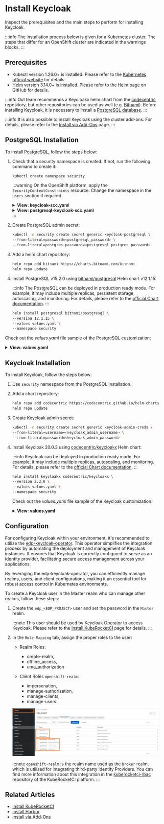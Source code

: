 # Install Keycloak

Inspect the prerequisites and the main steps to perform for installing Keycloak.

:::info
  The installation process below is given for a Kubernetes cluster. The steps that differ for an OpenShift cluster are
  indicated in the warnings blocks.
:::

## Prerequisites

* Kubectl version 1.26.0+ is installed. Please refer to the [Kubernetes official website](https://kubernetes.io/releases/download/) for details.
* [Helm](https://helm.sh) version 3.14.0+ is installed. Please refer to the [Helm page](https://github.com/helm/helm/releases) on GitHub for details.

:::info
  Out team recommends a Keycloakx helm chart from the [codecentric](https://github.com/codecentric/helm-charts/tree/master/charts/keycloakx) repository, but other repositories can be used as well (e.g. [Bitnami](https://github.com/bitnami/charts/tree/master/bitnami/keycloak/)).
  Before installing Keycloak, it is necessary to install a [PostgreSQL database](https://www.postgresql.org/download/).
:::

:::info
  It is also possible to install Keycloak using the cluster add-ons. For details, please refer to the [Install via Add-Ons](../add-ons-overview.md) page.
:::

## PostgreSQL Installation

To install PostgreSQL, follow the steps below:

1. Check that a security namespace is created. If not, run the following command to create it:

    ```bash
    kubectl create namespace security
    ```

    :::warning
      On the OpenShift platform, apply the `SecurityContextConstraints` resource. Change the namespace in the `users` section if required.

      <details>
      <summary><b>View: keycloak-scc.yaml</b></summary>
          ```yaml
          allowHostDirVolumePlugin: false
          allowHostIPC: false
          allowHostNetwork: false
          allowHostPID: false
          allowHostPorts: false
          allowPrivilegeEscalation: true
          allowPrivilegedContainer: false
          allowedCapabilities: null
          apiVersion: security.openshift.io/v1
          allowedFlexVolumes: []
          defaultAddCapabilities: []
          fsGroup:
            type: MustRunAs
            ranges:
              - min: 999
                max: 65543
          groups: []
          kind: SecurityContextConstraints
          metadata:
            annotations:
              "helm.sh/hook": "pre-install"
            name: keycloak
          priority: 1
          readOnlyRootFilesystem: false
          requiredDropCapabilities:
            - KILL
            - MKNOD
            - SETUID
            - SETGID
          runAsUser:
            type: MustRunAsRange
            uidRangeMin: 1
            uidRangeMax: 65543
          seLinuxContext:
            type: MustRunAs
          supplementalGroups:
            type: RunAsAny
          users:
            - system:serviceaccount:security:keycloakx
          volumes:
            - configMap
            - downwardAPI
            - emptyDir
            - persistentVolumeClaim
            - projected
            - secret
          ```
      </details>

      <details>
      <summary><b>View: postgresql-keycloak-scc.yaml</b></summary>
          ```yaml
          allowHostDirVolumePlugin: false
          allowHostIPC: false
          allowHostNetwork: false
          allowHostPID: false
          allowHostPorts: false
          allowPrivilegeEscalation: true
          allowPrivilegedContainer: false
          allowedCapabilities: null
          apiVersion: security.openshift.io/v1
          allowedFlexVolumes: []
          defaultAddCapabilities: []
          fsGroup:
            type: MustRunAs
            ranges:
              - min: 999
                max: 65543
          groups: []
          kind: SecurityContextConstraints
          metadata:
            annotations:
                "helm.sh/hook": "pre-install"
            name: postgresql-keycloak
          priority: 1
          readOnlyRootFilesystem: false
          requiredDropCapabilities:
          - KILL
          - MKNOD
          - SETUID
          - SETGID
          runAsUser:
            type: MustRunAsRange
            uidRangeMin: 1
            uidRangeMax: 65543
          seLinuxContext:
            type: MustRunAs
          supplementalGroups:
            type: RunAsAny
          users:
          - system:serviceaccount:security:default
          volumes:
          - configMap
          - downwardAPI
          - emptyDir
          - persistentVolumeClaim
          - projected
          - secret
          ```
      </details>
    :::

2. Create PostgreSQL admin secret:

    ```bash
    kubectl -n security create secret generic keycloak-postgresql \
    --from-literal=password=<postgresql_password> \
    --from-literal=postgres-password=<postgresql_postgres_password>
    ```

3. Add a helm chart repository:

    ```bash
    helm repo add bitnami https://charts.bitnami.com/bitnami
    helm repo update
    ```

4. Install PostgreSQL v15.2.0 using [bitnami/postgresql](https://artifacthub.io/packages/helm/bitnami/postgresql) Helm chart v12.1.15:

    :::info
      The PostgreSQL can be deployed in production ready mode. For example, it may include multiple replicas, persistent storage, autoscaling, and monitoring.
      For details, please refer to the [official Chart documentation](https://github.com/bitnami/charts/tree/master/bitnami/postgresql).
    :::

    ```bash
    helm install postgresql bitnami/postgresql \
    --version 12.1.15 \
    --values values.yaml \
    --namespace security
    ```

  Check out the _values.yaml_ file sample of the PostgreSQL customization:

  <details>
  <summary><b>View: values.yaml</b></summary>
    ```yaml
    # PostgreSQL read only replica parameters
    readReplicas:
      # Number of PostgreSQL read only replicas
      replicaCount: 1

    image:
      tag: 15.2.0-debian-11-r0

    global:
      postgresql:
        auth:
          username: admin
          existingSecret: keycloak-postgresql
          database: keycloak

    primary:
      persistence:
        enabled: true
        size: 3Gi
    ```
  </details>

## Keycloak Installation

To install Keycloak, follow the steps below:

1. Use `security` namespace from the PostgreSQL installation.

2. Add a chart repository:

    ```bash
    helm repo add codecentric https://codecentric.github.io/helm-charts
    helm repo update
    ```

3. Create Keycloak admin secret:

    ```bash
    kubectl -n security create secret generic keycloak-admin-creds \
    --from-literal=username=<keycloak_admin_username> \
    --from-literal=password=<keycloak_admin_password>
    ```

4. Install Keycloak 20.0.3 using [codecentric/keycloakx](https://artifacthub.io/packages/helm/codecentric/keycloakx) Helm chart:

    :::info
      Keycloak can be deployed in production ready mode. For example, it may include multiple replicas, autoscaling, and monitoring.
      For details, please refer to the [official Chart documentation](https://github.com/codecentric/helm-charts/tree/master/charts/keycloakx).
    :::

    ```bash
    helm install keycloakx codecentric/keycloakx \
    --version 2.3.0 \
    --values values.yaml \
    --namespace security
    ```

    Check out the _values.yaml_ file sample of the Keycloak customization:

    <details>
    <summary><b>View: values.yaml</b></summary>

      ```yaml
      replicas: 1

      # Deploy the latest version
      image:
        tag: "24.0.4"

      # The following parameter is unrecommended to expose. Exposed health checks lead to an unnecessary attack vector.
      health:
        enabled: false
      # The following parameter is unrecommended to expose. Exposed metrics lead to an unnecessary attack vector.
      metrics:
        enabled: false

      command:
        - "/opt/keycloak/bin/kc.sh"
        - "--verbose"
        - "start"

      extraEnv: |
        - name: KC_HOSTNAME
          value: "keycloak.<ROOT_DOMAIN>"
        - name: KC_SPI_HOSTNAME_DEFAULT_ADMIN
          value: "keycloak.<ROOT_DOMAIN>"
        - name: KC_HTTP_ENABLED
          value: "true"
        - name: KC_HOSTNAME_STRICT
          value: "false"
        - name: KC_HOSTNAME_STRICT_HTTPS
          value: "false"
        - name: KC_SPI_EVENTS_LISTENER_JBOSS_LOGGING_SUCCESS_LEVEL
          value: "info"
        - name: KEYCLOAK_ADMIN
          valueFrom:
            secretKeyRef:
              name: keycloak-admin-creds
              key: username
        - name: KEYCLOAK_ADMIN_PASSWORD
          valueFrom:
            secretKeyRef:
              name: keycloak-admin-creds
              key: password
        - name: JAVA_OPTS_APPEND
          value: >-
            -XX:+UseContainerSupport
            -XX:MaxRAMPercentage=50.0
            -Djava.awt.headless=true
            -Djgroups.dns.query={{ include "keycloak.fullname" . }}-headless
            -Dkeycloak.connectionsHttpClient.default.expect-continue-enabled=true
            -Dkeycloak.connectionsHttpClient.default.reuse-connections=false
        - name: HTTP_ADDRESS_FORWARDING
          value: "true"
        - name: PROXY_ADDRESS_FORWARDING
          value: "true"

      # This block should be uncommented if you install Keycloak on Kubernetes
      ingress:
        enabled: true
        annotations:
          nginx.ingress.kubernetes.io/proxy-buffer-size: 256k
        # Defines the class of the Ingress Controller.
        # It allows you to choose which Ingress controller in cluster should be used to expose the Keycloak service to the outside world.
        ingressClassName: "nginx"
        # Exposes Keycloak paths according to the rules from documentation.
        # Ref: https://www.keycloak.org/server/reverseproxy#_exposed_path_recommendations
        console:
          enabled: false
        rules:
          - host: keycloak.<ROOT_DOMAIN>
            paths:
              - path: '{{ tpl .Values.http.relativePath $ | trimSuffix "/" }}/'
                pathType: Prefix

      proxy:
        enabled: true
        mode: "edge"

      # This block should be uncommented if you set Keycloak to OpenShift and change the host field
      # route:
      #   enabled: false
      #   # Path for the Route
      #   path: '/'
      #   # Host name for the Route
      #   host: "keycloak.<ROOT_DOMAIN>"
      #   # TLS configuration
      #   tls:
      #     enabled: true

      resources:
        limits:
          memory: "2048Mi"
        requests:
          cpu: "50m"
          memory: "512Mi"

      # Check database readiness at startup
      dbchecker:
        enabled: true

      database:
        vendor: postgres
        existingSecret: keycloak-postgresql
        hostname: postgresql
        port: 5432
        username: admin
        database: keycloak
      ```

    </details>

## Configuration

For configuring Keycloak within your environment, it's recommended to utilize the [edp-keycloak-operator](https://github.com/epam/edp-keycloak-operator).
This operator simplifies the integration process by automating the deployment and management of Keycloak instances.
It ensures that Keycloak is correctly configured to serve as an identity provider, facilitating secure access management across your applications.

By leveraging the edp-keycloak-operator, you can efficiently manage realms, users, and client configurations, making it an essential tool for robust access control in Kubernetes environments.

To create a Keycloak user in the Master realm who can manage other realms, follow these steps:

1. Create the `edp_<EDP_PROJECT>` user and set the password in the `Master` realm.

    :::note
      This user should be used by Keycloak Operator to access Keycloak. Please refer to the [Install KubeRocketCI](../install-kuberocketci.md) page for details.
    :::

2. In the `Role Mapping` tab, assign the proper roles to the user:

    * Realm Roles:
      * create-realm,
      * offline_access,
      * uma_authorization

    * Client Roles `openshift-realm`:
      * impersonation,
      * manage-authorization,
      * manage-clients,
      * manage-users

    ![Role mappings](../../assets/operator-guide/keycloak-roles.png "Role mappings")

    :::note
      `openshift-realm` is the realm name used as the `broker` realm, which is utilized for integrating third-party Identity Providers. You can find more information about this integration in the [kuberocketci-rbac](https://github.com/epam/edp-cluster-add-ons/tree/main/clusters/core/addons/kuberocketci-rbac) repository of the KubeRocketCI platform.
    :::

## Related Articles

* [Install KubeRocketCI](../install-kuberocketci.md)
* [Install Harbor](../artifacts-management/harbor-installation.md)
* [Install via Add-Ons](../add-ons-overview.md)
